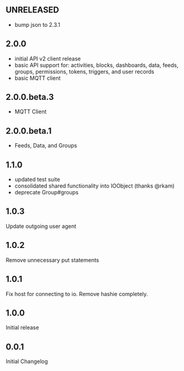 UNRELEASED
----
- bump json to 2.3.1

2.0.0
----
- initial API v2 client release
- basic API support for: activities, blocks, dashboards, data, feeds, groups, permissions, tokens, triggers, and user records
- basic MQTT client



2.0.0.beta.3
----
- MQTT Client

2.0.0.beta.1
----
- Feeds, Data, and Groups

1.1.0
----
- updated test suite
- consolidated shared functionality into IOObject (thanks @rkam)
- deprecate Group#groups

1.0.3
----
Update outgoing user agent

1.0.2
----
Remove unnecessary put statements

1.0.1
----
Fix host for connecting to io.
Remove hashie completely.

1.0.0
----
Initial release

0.0.1
----
Initial Changelog
